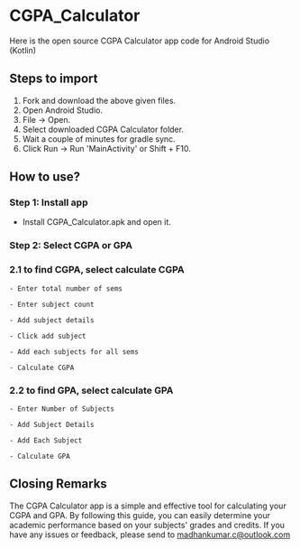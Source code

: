 # CGPA_Calculator
Here is the open source CGPA Calculator app code for Android Studio (Kotlin)

## Steps to import
1. Fork and download the above given files.
2. Open Android Studio.
3. File -> Open.
4. Select downloaded CGPA Calculator folder.
5. Wait a couple of minutes for gradle sync.
6. Click Run -> Run 'MainActivity' or Shift + F10.

## How to use?

### Step 1: Install app
- Install CGPA_Calculator.apk and open it.

  
### Step 2: Select CGPA or GPA

### 2.1 to find CGPA, select calculate CGPA
    - Enter total number of sems

    - Enter subject count

    - Add subject details

    - Click add subject
  
    - Add each subjects for all sems

    - Calculate CGPA

### 2.2 to find GPA, select calculate GPA

    - Enter Number of Subjects

    - Add Subject Details

    - Add Each Subject

    - Calculate GPA

## Closing Remarks
The CGPA Calculator app is a simple and effective tool for calculating your CGPA and GPA. By following this guide, you can easily determine your academic performance based on your subjects' grades and credits. If you have any issues or feedback, please send to [madhankumar.c@outlook.com](mailto:madhankumar.c@outlook.com)
